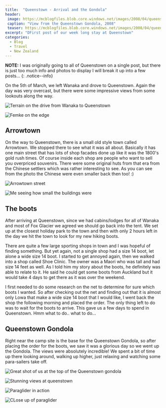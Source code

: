 ```yaml
---
title:  "Queenstown - Arrival and the Gondola"
header:
 image: https://mcblogfiles.blob.core.windows.net/images/2008/04/queenstown-header.jpg
 caption: "View from the Queenstown Gondola, 2008"
 teaser: https://mcblogfiles.blob.core.windows.net/images/2008/04/queenstown-tn.jpg
excerpt: "DFirst post of our week long stay at Queenstown"
categories: 
  - Blog
  - Travel
  - New Zealand
---
```

**NOTE:** I was originally going to all of Queenstown on a single post, but there is just too much info and photos to display I will break it up into a few posts...
{: .notice--info}

On the 5th of March, we left Wanaka and drove to Queenstown. Again the day was very overcast, but there were some impressive views from some lookouts along the way.

![Terrain on the drive from Wanaka to Queenstown](https://mcblogfiles.blob.core.windows.net/images/smugmug/IMG_6435.jpg)

![Femke on the edge](https://mcblogfiles.blob.core.windows.net/images/smugmug/IMG_6450.jpg)

## Arrowtown

On the way to Queenstown, there is a small old style town called Arrowtown. We stopped there to see what it was all about. Basically it has one main street that has lots of shop facades done up like it was the 1800's gold rush times. Of course inside each shop are people who want to sell you overpriced souvenirs. There were some original huts from that era from the Chinese settlers which was rather interesting to see. As you can see from the photo the Chinese were even smaller back then too! :)

![Arrowtown street](https://mcblogfiles.blob.core.windows.net/images/smugmug/IMG_0238.jpg)

![Me seeing how small the buildings were](https://mcblogfiles.blob.core.windows.net/images/smugmug/IMG_0239.jpg)

## The boots

After arriving at Queenstown, since we had cabins/lodges for all of Wanaka and most of Fox Glacier we agreed we should go back into the tent. We set up at the closest holiday park to the town and then with only 2 hours left in the day we hit the town to look for my new hiking boots.

There are quite a few large sporting shops in town and I was hopeful of finding something. But yet again, not a single shop had a size 14 boot, let alone a wide size 14 boot. I started to get annoyed again, then we walked into a shop called Shoe Clinic. The owner was a Maori who was tall and had size 14 feet as well. As I told him my story about the boots, he definitely was able to relate to it. He said he could get some boots from Auckland but it would take 4 days to get there as it was over the weekend.

I first needed to do some research on the net to determine for sure which boots I wanted. So after checking out the net and finding out that it is almost only Lowa that make a wide size 14 boot that I would like, I went back the shop the following morning and placed the order. The only thing left to do was to wait for the boots to arrive. This gave us a few days to spend in Queenstown. Hmm what to do.. what to do...

## Queenstown Gondola

Right near the camp site is the base for the Queenstown Gondola, so after placing the order for the boots, we saw it was a glorious day so we went up the Gondola. The views were absolutely incredible! We spent a bit of time up there looking around, walking up higher, just relaxing and watching some para-sailers take off.

![Great shot of us at the top of the Queenstown gondola](https://mcblogfiles.blob.core.windows.net/images/smugmug/IMG_6479.jpg)

![Stunning views at queenstown](https://mcblogfiles.blob.core.windows.net/images/smugmug/IMG_6583.jpg)

![Paraglider in action](https://mcblogfiles.blob.core.windows.net/images/smugmug/IMG_6510.jpg)

![CLose up of paraglider](https://mcblogfiles.blob.core.windows.net/images/smugmug/IMG_6546.jpg)